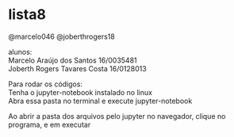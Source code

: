 # lista8
@marcelo046 @joberthrogers18 <br>

alunos: <br>
Marcelo Araújo dos Santos 16/0035481 <br>
Joberth Rogers Tavares Costa 16/0128013 <br>

Para rodar os códigos: <br>
Tenha o jupyter-notebook instalado no linux <br>
Abra essa pasta no terminal e execute jupyter-notebook <br>

Ao abrir a pasta dos arquivos pelo jupyter no navegador, clique no programa, e em executar
